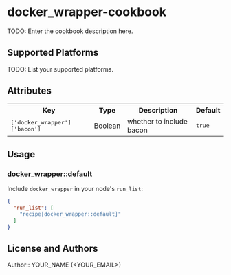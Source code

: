 # docker_wrapper-cookbook

TODO: Enter the cookbook description here.

## Supported Platforms

TODO: List your supported platforms.

## Attributes

<table>
  <tr>
    <th>Key</th>
    <th>Type</th>
    <th>Description</th>
    <th>Default</th>
  </tr>
  <tr>
    <td><tt>['docker_wrapper']['bacon']</tt></td>
    <td>Boolean</td>
    <td>whether to include bacon</td>
    <td><tt>true</tt></td>
  </tr>
</table>

## Usage

### docker_wrapper::default

Include `docker_wrapper` in your node's `run_list`:

```json
{
  "run_list": [
    "recipe[docker_wrapper::default]"
  ]
}
```

## License and Authors

Author:: YOUR_NAME (<YOUR_EMAIL>)
